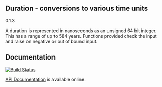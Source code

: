 ## Duration - conversions to various time units

0.1.3

A duration is represented in nanoseconds as an unsigned 64 bit integer.  This
has a range of up to 584 years.  Functions provided check the input and raise
on negative or out of bound input.

## Documentation

[![Build Status](https://travis-ci.org/hannesm/duration.svg?branch=master)](https://travis-ci.org/hannesm/duration)

[API Documentation](https://hannesm.github.io/duration/doc/) is available online.
